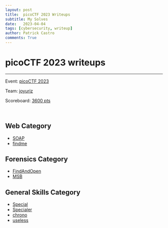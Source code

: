 ```yaml
---
layout: post
title:  picoCTF 2023 Writeups
subtitle: My Solves
date:   2023-04-04
tags: [cybersecurity, writeup]
author: Patrick Castro
comments: True
---
```


# picoCTF 2023 writeups
---

Event: [picoCTF 2023](https://picoctf.org/competitions/2023-spring.html)

Team: [joyuriz](https://play.picoctf.org/events/72/team)

Scoreboard: [3600 pts](https://play.picoctf.org/teams/6976)

<br> 

## Web Category
- [SOAP](https://github.com/joyuriz/picoCTF2023/blob/main/web/SOAP.md)
- [findme](https://github.com/joyuriz/picoCTF2023/blob/main/web/findme.md)

## Forensics Category
- [FindAndOpen](https://github.com/joyuriz/picoCTF2023/blob/main/forensics/FindAndOpen.md)
- [MSB](https://github.com/joyuriz/picoCTF2023/blob/main/forensics/MSB.md)

## General Skills Category
- [Special](https://github.com/joyuriz/picoCTF2023/blob/main/general-skill/Special.md)
- [Specialer](https://github.com/joyuriz/picoCTF2023/blob/main/general-skill/Specialer.md)
- [chrono](https://github.com/joyuriz/picoCTF2023/blob/main/general-skill/chrono.md)
- [useless](https://github.com/joyuriz/picoCTF2023/blob/main/general-skill/useless.md)